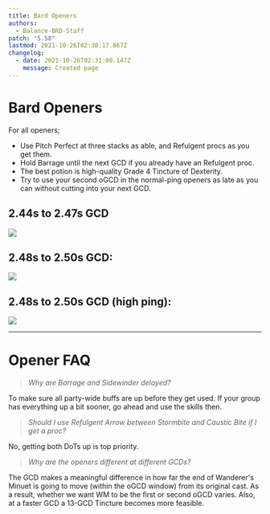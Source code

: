 ```yaml
---
title: Bard Openers
authors:
  - Balance-BRD-Staff
patch: "5.58"
lastmod: 2021-10-26T02:30:17.867Z
changelog:
  - date: 2021-10-26T02:31:00.147Z
    message: Created page
---
```

# Bard Openers

For all openers;

* Use Pitch Perfect at three stacks as able, and Refulgent procs as you get them.
* Hold Barrage until the next GCD if you already have an Refulgent proc.
* The best potion is high-quality Grade 4 Tincture of Dexterity.
* Try to use your second oGCD in the normal-ping openers as late as you can without cutting into your next GCD.

## 2.44s to 2.47s GCD

![](https://cdn.discordapp.com/attachments/541496122548682754/882765166796759050/246opener.png)

## 2.48s to 2.50s GCD:

![](https://cdn.discordapp.com/attachments/541496122548682754/883362400701661204/250opener.png)

## 2.48s to 2.50s GCD (high ping):

![](https://cdn.discordapp.com/attachments/541496122548682754/882765206529392660/250highpingopener.png)

- - -

# Opener FAQ

> *Why are Barrage and Sidewinder delayed?*

To make sure all party-wide buffs are up before they get used. If your group has everything up a bit sooner, go ahead and use the skills then.

> *Should I use Refulgent Arrow between Stormbite and Caustic Bite if I get a proc?*

No, getting both DoTs up is top priority.

> *Why are the openers different at different GCDs?*

The GCD makes a meaningful difference in how far the end of Wanderer's Minuet is going to move (within the oGCD window) from its original cast. As a result, whether we want WM to be the first or second oGCD varies. Also, at a faster GCD a 13-GCD Tincture becomes more feasible.